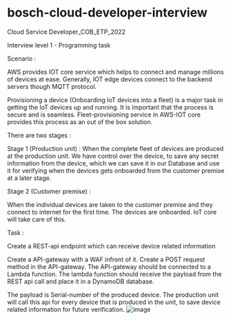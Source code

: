 # bosch-cloud-developer-interview




Cloud Service Developer_COB_ETP_2022


Interview level 1 - Programming task


Scenario : 

AWS provides IOT core service which helps to connect and manage millions of devices at ease. Generally, IOT edge devices connect to the backend servers though MQTT protocol. 

Provisioning a device (Onboarding IoT devices into a fleet) is a major task in getting the IoT devices up and running. It is important that the process is secure and is seamless.  Fleet-provisioning service in AWS-IOT core provides this process as an out of the box solution. 

There are two stages : 

Stage 1 (Production unit) : When the complete fleet of devices are produced at the production unit. We have control over the device, to save any secret information from the device, which we can save it in our Database and use it for verifying when the devices gets onboarded from the customer premise at a later stage.


Stage 2 (Customer premise) : 

When the individual devices are taken to the customer premise and they connect to internet for the first time. The devices are onboarded. IoT core will take care of this.





Task :  

Create a REST-api endpoint which can receive device related information


Create a API-gateway with a WAF infront of it. Create a POST request method in the API-gateway. The API-gateway should be connected to a Lambda function. The lambda function should receive the payload from the REST api call and place it in a DynamoDB database.

The payload is Serial-number of the produced device.
The production unit will call this api for every device that is produced in the unit, to save device related information for future verification.
![image](https://user-images.githubusercontent.com/13918912/180370619-2797f162-a265-4c4e-b1be-986ce6f6c938.png)

